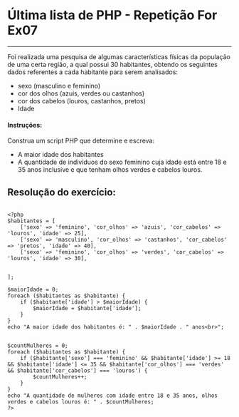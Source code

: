 # Última lista de PHP - Repetição For Ex07

***

Foi realizada uma pesquisa de algumas características físicas da população de uma certa região, a qual possui 30 habitantes, obtendo os seguintes dados referentes a cada habitante para serem analisados:
* sexo (masculino e feminino)
* cor dos olhos (azuis, verdes ou castanhos)
* cor dos cabelos (louros, castanhos, pretos)
* Idade
#### Instruções:

Construa um script PHP que determine e escreva:
* A maior idade dos habitantes
* A quantidade de indivíduos do sexo feminino cuja idade está entre 18 e 35 anos inclusive e que tenham olhos verdes e cabelos louros.

## Resolução do exercício:

```

<?php
$habitantes = [
    ['sexo' => 'feminino', 'cor_olhos' => 'azuis', 'cor_cabelos' => 'louros', 'idade' => 25],
    ['sexo' => 'masculino', 'cor_olhos' => 'castanhos', 'cor_cabelos' => 'pretos', 'idade' => 40],
    ['sexo' => 'feminino', 'cor_olhos' => 'verdes', 'cor_cabelos' => 'louros', 'idade' => 30],
   
  
];

$maiorIdade = 0;
foreach ($habitantes as $habitante) {
    if ($habitante['idade'] > $maiorIdade) {
        $maiorIdade = $habitante['idade'];
    }
}
echo "A maior idade dos habitantes é: " . $maiorIdade . " anos<br>";


$countMulheres = 0;
foreach ($habitantes as $habitante) {
    if ($habitante['sexo'] === 'feminino' && $habitante['idade'] >= 18 && $habitante['idade'] <= 35 && $habitante['cor_olhos'] === 'verdes' && $habitante['cor_cabelos'] === 'louros') {
        $countMulheres++;
    }
}
echo "A quantidade de mulheres com idade entre 18 e 35 anos, olhos verdes e cabelos louros é: " . $countMulheres;
?>

```